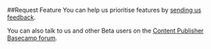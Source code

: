##Request Feature
You can help us prioritise features by [sending us feedback](https://support.publishing.service.gov.uk/general_request/new).

You can also talk to us and other Beta users on the [Content Publisher Basecamp forum](https://basecamp.com/2308334/projects/15740446).
